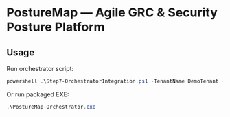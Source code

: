 ﻿# PostureMap — Agile GRC & Security Posture Platform

## Usage
Run orchestrator script:
```powershell
powershell .\Step7-OrchestratorIntegration.ps1 -TenantName DemoTenant -Mode demo
```

Or run packaged EXE:
```powershell
.\PostureMap-Orchestrator.exe
```
